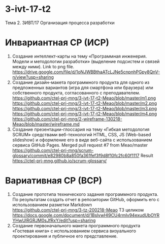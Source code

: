 # 3-ivt-17-t2
Тема 2. 3ИВТ/17
Организация процесса разработки 
# Инвариантная СР (ИСР)
1. Создание интеллект-карты на тему «Программная инженерия. Модели и методологии разработки» (выделение подсистем и связей между ними).
Link to png file.
https://drive.google.com/file/d/1oNJWBBthaATcLJNe5cnpnhPGpy8QnV-n/view?usp=sharing
2. Создание дизайн-макета программного продукта для одного из предложенных вариантов (игра для смартфона или браузера) или собственного продукта, согласованного с преподавателем.
https://github.com/ctel-prj-mng/3-ivt-17-t2-Meao/blob/master/m1.png
https://github.com/ctel-prj-mng/3-ivt-17-t2-Meao/blob/master/m2.png
https://github.com/ctel-prj-mng/3-ivt-17-t2-Meao/blob/master/m3.png
https://github.com/ctel-prj-mng/3-ivt-17-t2-Meao/blob/master/m4.png
https://github.com/ctel-prj-mng/2-wireframe-130218-Meao/blob/master/wireframe.md
3. Создание презентации-глоссария на тему «Гибкая методология SCRUM» средствами веб-технологий HTML, CSS, JS (Web-based slideshow) и оформление его в виде веб-сайта с использованием сервиса GitHub Pages.
Merged pull request #7 from Meao/master https://github.com/ctel-prj-mng/scrum-glossary/commit/e82980b8a850fa361fef3f9d8f10fc2fc60f1117 
Result https://ctel-prj-mng.github.io/scrum-glossary/
# Вариативная СР (ВСР)
1. Создание прототипа технического задания программного продукта. По результатам создать отчет в репозитории GitHub, оформить его с использованием разметки Markdown 	
https://github.com/ctel-prj-mng/3-tz-200218-Meao
ТЗ целиком
https://docs.google.com/document/d/1BslvwHI9CU4rmIv94exudUbOYRYHwUIRGRJM0sJfRxY/edit?usp=sharing
2. Создание первоначального макета программного продукта «Гостевая книга» с использованием сервиса визуального проектирования и публичное его представление. 

